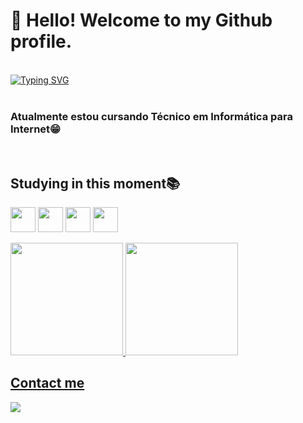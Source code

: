 # 👋 Hello! Welcome to my Github profile.

<br>
<a href=""><img src="https://readme-typing-svg.demolab.com?font=Fira+Code&size=20&pause=1000&color=d0d0d0&center=false&vCenter=false&width=435&lines=My+name+is+Robert Lucas;i'm+from+Brazil;:)" alt="Typing SVG" /></a> <br><br>

<h3>Atualmente estou cursando Técnico em Informática para Internet😁</h3>
<br>
<h2>Studying in this moment📚</h2>

<img src="https://cdn.jsdelivr.net/gh/devicons/devicon/icons/html5/html5-original.svg" width="40" height="40"/> <img src="https://cdn.jsdelivr.net/gh/devicons/devicon/icons/css3/css3-original.svg"  width="40" height="40"/> <img src="https://cdn.jsdelivr.net/gh/devicons/devicon/icons/javascript/javascript-original.svg" width="40" height="40" /> <img src="https://cdn.jsdelivr.net/gh/devicons/devicon/icons/figma/figma-original.svg" width="40" height="40" />

          
          

<div>
<a href="https://github.com/robertlssc">
<img loading="lazy" height="180em" src="https://github-readme-stats.vercel.app/api/top-langs/?username=robertlucas&layout=compact&langs_count=7&theme=dracula"/>
<img loading="lazy" height="180em" src="https://github-readme-stats.vercel.app/api?username=robertlucas&show_icons=true&theme=dracula&include_all_commits=true&count_private=true"/>
</div>


<h2>Contact me</h2>

<div>
<a href = "mailto:"><img loading="lazy" src="https://img.shields.io/badge/Gmail-D14836?style=for-the-badge&logo=gmail&logoColor=white" target="_blank"></a>     
</div>
